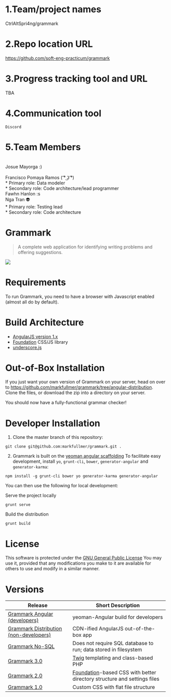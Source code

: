 # 1.Team/project names
  CtrlAltSpri4ng/grammark

# 2.Repo location URL
  https://github.com/soft-eng-practicum/grammark

# 3.Progress tracking tool and URL
  TBA
# 4.Communication tool
    Discord    
# 5.Team Members
  <br/> Josue Mayorga :) <br/>
  <br/> Francisco Pomaya Ramos ( ͡° ͜ʖ ͡°) <br/>
    * Primary role: Data modeler <br/>
    * Secondary role: Code architecture/lead programmer <br/> 
  Fawhn Hanlon :s
  <br/> Nga Tran 👽 <br/>
    * Primary role: Testing lead <br/>
    * Secondary role: Code architecture <br/>

Grammark
========
> A complete web application for identifying writing problems and offering suggestions.
<img src="https://github.com/markfullmer/grammark/raw/master/app/images/screenshot.png" />

Requirements
============
To run Grammark, you need to have a browser with Javascript enabled (almost all do by default).

Build Architecture
============
- [AngularJS version 1.x](https://angularjs.org/)
- [Foundation](http://foundation.zurb.com/) CSS/JS library
- [underscore.js](http://underscorejs.org/)

Out-of-Box Installation
=======================
If you just want your own version of Grammark on your server, head on over to https://github.com/markfullmer/grammark/tree/angular-distribution.
Clone the files, or download the zip into a directory on your server.

You should now have a fully-functional grammar checker!

Developer Installation
======================
1. Clone the master branch of this repository:
```
git clone git@github.com:markfullmer/grammark.git .
```
2. Grammark is built on the [yeoman angular scaffolding](https://github.com/yeoman/generator-angular)
To facilitate easy development, install `yo`, `grunt-cli`, `bower`, `generator-angular` and `generator-karma`:
```
npm install -g grunt-cli bower yo generator-karma generator-angular
```
You can then use the following for local development:

Serve the project locally
```
grunt serve
```
Build the distribution
```
grunt build
```

License
=======
This software is protected under the [GNU General Public License](http://www.gnu.org/licenses/gpl.html)
You may use it, provided that any modifications you make to it are available for
others to use and modify in a similar manner.

Versions
========
Release       | Short Description
------------- | -------------
[Grammark Angular (developers)](https://github.com/markfullmer/grammark)  | yeoman-Angular build for developers
[Grammark Distribution (non-developers)](https://github.com/markfullmer/grammark/tree/angular-distribution)  | CDN-ified AngularJS out-of-the-box app
[Grammark No-SQL](https://github.com/markfullmer/grammark/tree/No-SQL)  | Does not require SQL database to run; data stored in filesystem
[Grammark 3.0](https://github.com/markfullmer/grammark/tree/Version-3)  | [Twig](http://twig.sensiolabs.org/) templating and class-based PHP
[Grammark 2.0](https://github.com/markfullmer/grammark/tree/Version-2)  | [Foundation](http://foundation.zurb.com/)-based CSS with better directory structure and settings files
[Grammark 1.0](https://github.com/markfullmer/grammark/tree/Version-1)  | Custom CSS with flat file structure
